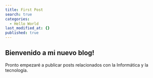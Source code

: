 ```yaml
---
title: First Post
search: true
categories:
  - Hello World
last_modified_at: {}
published: true
---
```


## Bienvenido a mi nuevo blog!


Pronto empezaré a publicar posts relacionados con la Informática y la tecnología.
